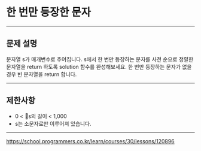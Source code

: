 # 한 번만 등장한 문자

---

## 문제 설명

문자열 s가 매개변수로 주어집니다. s에서 한 번만 등장하는 문자를 사전 순으로 정렬한 문자열을 return 하도록 solution 함수를 완성해보세요. 한 번만 등장하는 문자가 없을 경우 빈 문자열을 return 합니다.

---

## 제한사항

- 0 < s의 길이 < 1,000
- s는 소문자로만 이루어져 있습니다.

---

https://school.programmers.co.kr/learn/courses/30/lessons/120896
